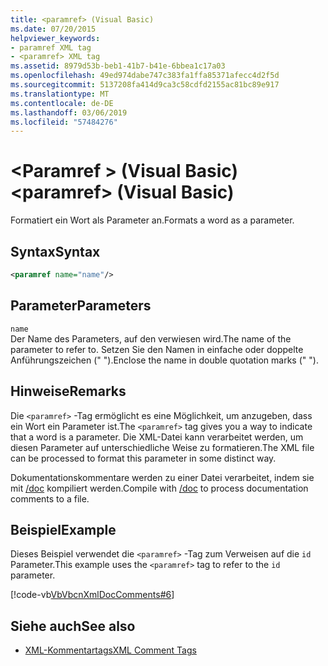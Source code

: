 ```yaml
---
title: <paramref> (Visual Basic)
ms.date: 07/20/2015
helpviewer_keywords:
- paramref XML tag
- <paramref> XML tag
ms.assetid: 8979d53b-beb1-41b7-b41e-6bbea1c17a03
ms.openlocfilehash: 49ed974dabe747c383fa1ffa85371afecc4d2f5d
ms.sourcegitcommit: 5137208fa414d9ca3c58cdfd2155ac81bc89e917
ms.translationtype: MT
ms.contentlocale: de-DE
ms.lasthandoff: 03/06/2019
ms.locfileid: "57484276"
---
```

# <a name="paramref-visual-basic"></a><span data-ttu-id="7afe9-102">\<Paramref > (Visual Basic)</span><span class="sxs-lookup"><span data-stu-id="7afe9-102">\<paramref> (Visual Basic)</span></span>
<span data-ttu-id="7afe9-103">Formatiert ein Wort als Parameter an.</span><span class="sxs-lookup"><span data-stu-id="7afe9-103">Formats a word as a parameter.</span></span>  
  
## <a name="syntax"></a><span data-ttu-id="7afe9-104">Syntax</span><span class="sxs-lookup"><span data-stu-id="7afe9-104">Syntax</span></span>  
  
```xml  
<paramref name="name"/>  
```  
  
## <a name="parameters"></a><span data-ttu-id="7afe9-105">Parameter</span><span class="sxs-lookup"><span data-stu-id="7afe9-105">Parameters</span></span>  
 `name`  
 <span data-ttu-id="7afe9-106">Der Name des Parameters, auf den verwiesen wird.</span><span class="sxs-lookup"><span data-stu-id="7afe9-106">The name of the parameter to refer to.</span></span> <span data-ttu-id="7afe9-107">Setzen Sie den Namen in einfache oder doppelte Anführungszeichen (" ").</span><span class="sxs-lookup"><span data-stu-id="7afe9-107">Enclose the name in double quotation marks (" ").</span></span>  
  
## <a name="remarks"></a><span data-ttu-id="7afe9-108">Hinweise</span><span class="sxs-lookup"><span data-stu-id="7afe9-108">Remarks</span></span>  
 <span data-ttu-id="7afe9-109">Die `<paramref>` -Tag ermöglicht es eine Möglichkeit, um anzugeben, dass ein Wort ein Parameter ist.</span><span class="sxs-lookup"><span data-stu-id="7afe9-109">The `<paramref>` tag gives you a way to indicate that a word is a parameter.</span></span> <span data-ttu-id="7afe9-110">Die XML-Datei kann verarbeitet werden, um diesen Parameter auf unterschiedliche Weise zu formatieren.</span><span class="sxs-lookup"><span data-stu-id="7afe9-110">The XML file can be processed to format this parameter in some distinct way.</span></span>  
  
 <span data-ttu-id="7afe9-111">Dokumentationskommentare werden zu einer Datei verarbeitet, indem sie mit [/doc](../../../visual-basic/reference/command-line-compiler/doc.md) kompiliert werden.</span><span class="sxs-lookup"><span data-stu-id="7afe9-111">Compile with [/doc](../../../visual-basic/reference/command-line-compiler/doc.md) to process documentation comments to a file.</span></span>  
  
## <a name="example"></a><span data-ttu-id="7afe9-112">Beispiel</span><span class="sxs-lookup"><span data-stu-id="7afe9-112">Example</span></span>  
 <span data-ttu-id="7afe9-113">Dieses Beispiel verwendet die `<paramref>` -Tag zum Verweisen auf die `id` Parameter.</span><span class="sxs-lookup"><span data-stu-id="7afe9-113">This example uses the `<paramref>` tag to refer to the `id` parameter.</span></span>  
  
 [!code-vb[VbVbcnXmlDocComments#6](~/samples/snippets/visualbasic/VS_Snippets_VBCSharp/VbVbcnXmlDocComments/VB/Class1.vb#6)]  
  
## <a name="see-also"></a><span data-ttu-id="7afe9-114">Siehe auch</span><span class="sxs-lookup"><span data-stu-id="7afe9-114">See also</span></span>
- [<span data-ttu-id="7afe9-115">XML-Kommentartags</span><span class="sxs-lookup"><span data-stu-id="7afe9-115">XML Comment Tags</span></span>](../../../visual-basic/language-reference/xmldoc/index.md)
